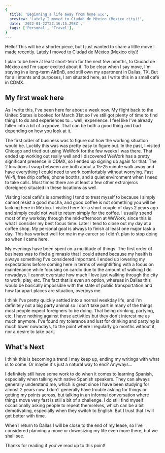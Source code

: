 ```yaml
---
{
  title: 'Beginning a life away from home 🇲🇽',
  preview: 'Lately I moved to Ciudad de México (Mexico city)!',
  date: '2022-01-22T22:16:15.298Z',
  tags: ['Personal', 'Travel'],
}
---
```


Hello! This will be a shorter piece, but I just wanted to share a little move I made recently. Lately I moved to Ciudad de México (Mexico city)!

I plan to be here at least short-term for the next few months, to Ciudad de México and I'm super excited about it. To be clear when I say move, I'm staying in a long-term AirBnB, and still own my apartment in Dallas, TX. But for all intents and purposes, I am situated here, as I write this in a small café in CDMX.

## My first week here

As I write this, I've been here for about a week now. My flight back to the United States is booked for March 31st so I've still got plenty of time to find things to do and experiences to... well, experience. I feel like I've already fallen into a bit of a groove. That can be both a good thing and bad depending on how you look at it.

The first order of business was to figure out how the working situation would be. Luckily this was was pretty easy to figure out. In the past, I visited Chicago and tried out using WeWork for the few weeks I was there. That ended up working out really well and I discovered WeWork has a pretty significant presence in CDMX, so I ended up signing up again for that. The 2 locations I swap between are both about a 15-25 minute walk away and have everything I could need to work comfortably without worrying. Fast Wi-fi, free drip coffee, phone booths, and a quiet environment when I need to take calls. Most times there are at least a few other extranjeros (foreigner) situated in these locations as well.

Visiting local café's is something I tend to treat myself to because I simply cannot resist a good mocha, and good coffee is not something you will be lacking here in México. I visited here for a short couple of days 2 years ago and simply could not wait to return simply for the coffee. I usually spend most of my workday through the mid-afternoon at WeWork, since this is what I consider my best focus time. Later I tend to close out my day at a coffee shop. My personal goal is always to finish at least one major task a day. This has worked well for me in my career so I didn't plan to stop doing so when I came here.

My evenings have been spent on a multitude of things. The first order of business was to find a gimnasio that I could attend because my health is always something I've considered important. I ended up lowering my expectations before coming here in terms of weightlifting with a focus on maintenance while focusing on cardio due to the amount of walking I do nowadays. I cannot overstate how much I love just walking through the city to work, play, etc. The fact that is even an option, whereas in Dallas this would be basically impossible with the state of public transportation and how far apart places are situation, overjoys me.

I think I've pretty quickly settled into a normal weekday life, and I'm definitely not a big party animal so I don't take part in many of the things most people expect foreigners to be doing. That being drinking, partying, etc. I have nothing against those activities but they don't interest me as much anymore. I've found my tolerance and lust for drinking and partying is much lower nowadays, to the point where I regularly go months without it, nor a desire to take part.

## What's Next

I think this is becoming a trend I may keep up, ending my writings with what is to come. Or maybe it's just a natural way to end? Anyways...

I definitely still have some work to do when it comes to learning Spanish, especially when talking with native Spanish speakers. They can always generally understand me, which is great since I have been studying for almost 2 years now. I don't generally have trouble asking for things or getting my points across, but talking in an informal conversation where things move very fast is still a bit of a challenge. I do still find myself occasionally asking people to repeat themselves, which can be a bit demotivating, especially when they switch to English. But I trust that I will get better with time.

When I return to Dallas I will be close to the end of my lease, so I've considered planning a move or downsizing my life even more there, but we shall see.

Thanks for reading if you've read up to this point!
